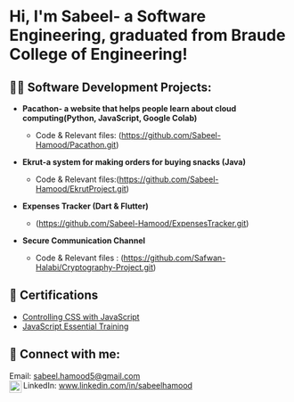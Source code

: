 <h1>Hi, I'm Sabeel- a Software Engineering, graduated from Braude College of Engineering! <br/>

<h2>👩‍💻 Software Development Projects:</h2>
  
- <b>Pacathon- a website that helps people learn about cloud computing(Python, JavaScript, Google Colab)</b>
  - Code & Relevant files: (https://github.com/Sabeel-Hamood/Pacathon.git)

- <b>Ekrut-a system for making orders for buying snacks (Java)</b>
   - Code & Relevant files:(https://github.com/Sabeel-Hamood/EkrutProject.git)


- <b>Expenses Tracker (Dart & Flutter)</b>
  - (https://github.com/Sabeel-Hamood/ExpensesTracker.git)
- <b> Secure Communication Channel </b>
   - Code & Relevant files : (https://github.com/Safwan-Halabi/Cryptography-Project.git) 







<h2>📄 Certifications</h2>

- [Controlling CSS with JavaScript](https://lnkd.in/eiaexcdn)
- [JavaScript Essential Training]( https://lnkd.in/dGVNQane)

<h2> 🤳 Connect with me:</h2>

Email: sabeel.hamood5@gmail.com
<br>
LinkedIn: www.linkedin.com/in/sabeelhamood
[<img align="left" alt="JoshMadakor | LinkedIn" width="22px" src="https://cdn.jsdelivr.net/npm/simple-icons@v3/icons/linkedin.svg" />][linkedin]

[linkedin]: www.linkedin.com/in/sabeelhamood





